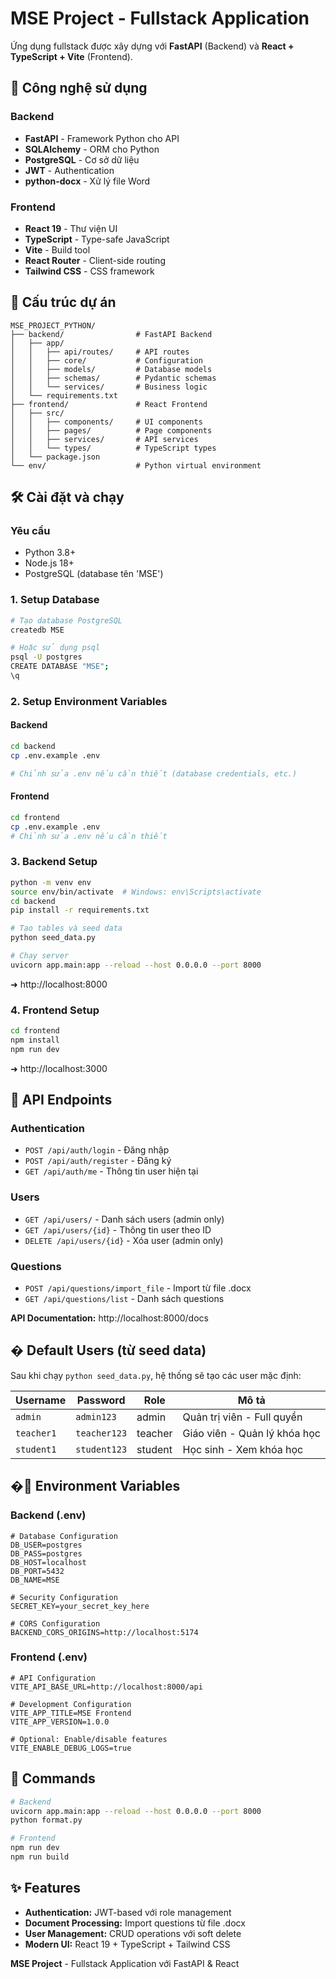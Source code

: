 # MSE Project - Fullstack Application

Ứng dụng fullstack được xây dựng với **FastAPI** (Backend) và **React + TypeScript + Vite** (Frontend).

## 🚀 Công nghệ sử dụng

### Backend
- **FastAPI** - Framework Python cho API
- **SQLAlchemy** - ORM cho Python
- **PostgreSQL** - Cơ sở dữ liệu
- **JWT** - Authentication
- **python-docx** - Xử lý file Word

### Frontend
- **React 19** - Thư viện UI
- **TypeScript** - Type-safe JavaScript
- **Vite** - Build tool
- **React Router** - Client-side routing
- **Tailwind CSS** - CSS framework

## 📁 Cấu trúc dự án

```
MSE_PROJECT_PYTHON/
├── backend/                # FastAPI Backend
│   ├── app/
│   │   ├── api/routes/     # API routes
│   │   ├── core/           # Configuration
│   │   ├── models/         # Database models
│   │   ├── schemas/        # Pydantic schemas
│   │   └── services/       # Business logic
│   └── requirements.txt
├── frontend/               # React Frontend
│   ├── src/
│   │   ├── components/     # UI components
│   │   ├── pages/          # Page components
│   │   ├── services/       # API services
│   │   └── types/          # TypeScript types
│   └── package.json
└── env/                    # Python virtual environment
```

## 🛠️ Cài đặt và chạy

### Yêu cầu
- Python 3.8+
- Node.js 18+
- PostgreSQL (database tên 'MSE')

### 1. Setup Database
```bash
# Tạo database PostgreSQL
createdb MSE

# Hoặc sử dụng psql
psql -U postgres
CREATE DATABASE "MSE";
\q
```

### 2. Setup Environment Variables

#### Backend
```bash
cd backend
cp .env.example .env

# Chỉnh sửa .env nếu cần thiết (database credentials, etc.)
```

#### Frontend
```bash
cd frontend
cp .env.example .env
# Chỉnh sửa .env nếu cần thiết
```

### 3. Backend Setup
```bash
python -m venv env
source env/bin/activate  # Windows: env\Scripts\activate
cd backend
pip install -r requirements.txt

# Tạo tables và seed data
python seed_data.py

# Chạy server
uvicorn app.main:app --reload --host 0.0.0.0 --port 8000
```
➜ http://localhost:8000

### 4. Frontend Setup
```bash
cd frontend
npm install
npm run dev
```
➜ http://localhost:3000

## 📝 API Endpoints

### Authentication
- `POST /api/auth/login` - Đăng nhập
- `POST /api/auth/register` - Đăng ký
- `GET /api/auth/me` - Thông tin user hiện tại

### Users
- `GET /api/users/` - Danh sách users (admin only)
- `GET /api/users/{id}` - Thông tin user theo ID
- `DELETE /api/users/{id}` - Xóa user (admin only)

### Questions
- `POST /api/questions/import_file` - Import từ file .docx
- `GET /api/questions/list` - Danh sách questions

**API Documentation:** http://localhost:8000/docs

## � Default Users (từ seed data)

Sau khi chạy `python seed_data.py`, hệ thống sẽ tạo các user mặc định:

| Username | Password | Role | Mô tả |
|----------|----------|------|-------|
| `admin` | `admin123` | admin | Quản trị viên - Full quyền |
| `teacher1` | `teacher123` | teacher | Giáo viên - Quản lý khóa học |
| `student1` | `student123` | student | Học sinh - Xem khóa học |

## �🔧 Environment Variables

### Backend (.env)
```env
# Database Configuration
DB_USER=postgres
DB_PASS=postgres
DB_HOST=localhost
DB_PORT=5432
DB_NAME=MSE

# Security Configuration
SECRET_KEY=your_secret_key_here

# CORS Configuration
BACKEND_CORS_ORIGINS=http://localhost:5174
```

### Frontend (.env)
```env
# API Configuration
VITE_API_BASE_URL=http://localhost:8000/api

# Development Configuration
VITE_APP_TITLE=MSE Frontend
VITE_APP_VERSION=1.0.0

# Optional: Enable/disable features
VITE_ENABLE_DEBUG_LOGS=true
```

## 🔧 Commands

```bash
# Backend
uvicorn app.main:app --reload --host 0.0.0.0 --port 8000
python format.py

# Frontend
npm run dev
npm run build
```

## ✨ Features

- **Authentication:** JWT-based với role management
- **Document Processing:** Import questions từ file .docx
- **User Management:** CRUD operations với soft delete
- **Modern UI:** React 19 + TypeScript + Tailwind CSS

**MSE Project** - Fullstack Application với FastAPI & React
